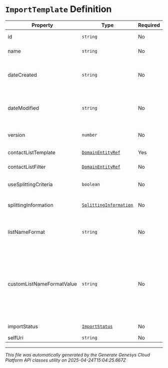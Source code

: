 # `ImportTemplate` Definition

| Property | Type | Required | Description |
|----------|------|----------|-------------|
| id | `string` | No | The globally unique identifier for the object. |
| name | `string` | No | The name of the import template. |
| dateCreated | `string` | No | Creation time of the entity. Date time is represented as an ISO-8601 string. For example: yyyy-MM-ddTHH:mm:ss[.mmm]Z |
| dateModified | `string` | No | Last modified time of the entity. Date time is represented as an ISO-8601 string. For example: yyyy-MM-ddTHH:mm:ss[.mmm]Z |
| version | `number` | No | Required for updates, must match the version number of the most recent update |
| contactListTemplate | [`DomainEntityRef`](domainentityref-definition.md) | Yes | ContactListTemplate for this ImportTemplate. |
| contactListFilter | [`DomainEntityRef`](domainentityref-definition.md) | No | ContactListFilter for this ImportTemplate. |
| useSplittingCriteria | `boolean` | No | Whether or not to use splitting criteria. Default is false. |
| splittingInformation | [`SplittingInformation`](splittinginformation-definition.md) | No | How to split contact records, required if useSplittingCriteria is true. |
| listNameFormat | `string` | No | The list name format for target ContactLists. When Custom is provided, customListNameFormatValue is required. |
| customListNameFormatValue | `string` | No | Custom value for the list name format, at least %N is required. Any character other than the specified tokens will be used as is. Available tokens: %N: ListNamePrefix; %P: Part number; %F: Filter name; %C: Column value; YYYY: year; MM: month; DD: day; hh: hour; mm: minute; ss: second. |
| importStatus | [`ImportStatus`](importstatus-definition.md) | No | The status of the import process. |
| selfUri | `string` | No | The URI for this object |

---

*This file was automatically generated by the Generate Genesys Cloud Platform API classes utility on 2025-04-24T15:04:25.667Z*